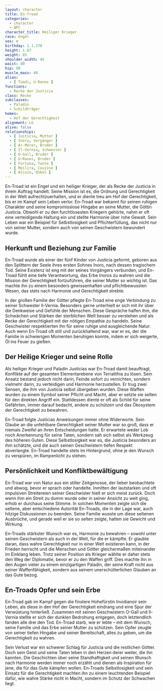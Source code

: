 ```yaml
---
layout: character
title: En-Troad
categories:
  - character
  - NPC
character_title: Heiliger Krieger
race: Engel
sex: m
birthday: 1.1.370
height: 1.87
weight: 85
shoulder_width: 45
waist: 80
hip: 90
muscle_mass: 40
alias:
  - [ Toadi, U-Ranos ]
functions:
  - Recke der Justicia
class: Recke
subclasses:
  - Paladin
  - Schildträger
homes:
  - Hof der Gerechtigkeit
alignment: LG
alive: false
relationships:
  - [ Justicia, Mutter ]
  - [ Inoro, Vorgänger ]
  - [ Ar-Merer, Bruder ]
  - [ Il-Vernia, Schwester ]
  - [ O-Gall, Bruder ]
  - [ U-Ranos, Bruder ]
  - [ Fortuna, Tante ]
  - [ Meilira, Cousine ]
  - [ Alcuin, Onkel ]
---
```


En-Troad ist ein Engel und ein heiliger Krieger, der als Recke der Justicia in ihrem Auftrag handelt. Seine Mission ist
es, die Ordnung und Gerechtigkeit in der Welt aufrechtzuerhalten, und er diente treu am Hof der Gerechtigkeit, bis er im
Kampf sein Leben verlor. En-Troad war bekannt für seinen ruhigen Charakter und seine kompromisslose Hingabe an seine
Mutter, die Göttin Justicia. Obwohl er zu den furchtlosesten Kriegern gehörte, nahm er oft eine verteidigende Haltung
ein und stellte Harmonie über rohe Gewalt. Sein Leben war ein Beispiel für Selbstlosigkeit und Pflichterfüllung, das
nicht nur von seiner Mutter, sondern auch von seinen Geschwistern bewundert wurde.

<!--more-->

## Herkunft und Beziehung zur Familie

En-Troad wurde als einer der fünf Kinder von Justicia geformt, geboren aus den Splittern der Seele ihres ersten Sohnes
Inoro, nach dessen tragischem Tod. Seine Existenz ist eng mit der seines Vorgängers verbunden, und En-Troad fühlt eine
tiefe Verantwortung, das Erbe Inoros zu wahren und die Mission der Gerechtigkeit fortzuführen, die seiner Mutter so
wichtig ist. Das machte ihn zu einem besonders gewissenhaften und pflichtbewussten Wesen, das stets nach Harmonie und
Gerechtigkeit strebte.

In der großen Familie der Götter pflegte En-Troad eine enge Verbindung zu seiner Schwester Il-Vernia. Besonders gerne
unterhielt er sich mit ihr über die Denkweise und Gefühle der Menschen. Diese Gespräche halfen ihm, die Schwächen und
Stärken der sterblichen Welt besser zu verstehen und als Recke der Gerechtigkeit mit der nötigen Empathie zu handeln.
Seine Geschwister respektierten ihn für seine ruhige und ausgleichende Natur. Auch wenn En-Troad oft still und
zurückhaltend war, war er es, der die Familie in schwierigen Momenten beruhigen konnte, indem er sich weigerte, Öl ins
Feuer zu gießen.

## Der Heilige Krieger und seine Rolle

Als heiliger Krieger und Paladin Justicias war En-Troad damit beauftragt, Konflikte auf der gesamten Elementarebene von
Terralithia zu lösen. Sein Ansatz bestand jedoch nicht darin, Feinde sofort zu vernichten, sondern vielmehr darin, zu
verteidigen und Harmonie herzustellen. Er trug zwei Sensen, die ihm von Justicia selbst übergeben wurden. Diese Waffen
wurden zu einem Symbol seiner Pflicht und Macht, aber er setzte sie selten für den direkten Angriff ein. Stattdessen
diente er oft als Schild für seine Gefährten, immer darauf bedacht, andere zu schützen und das Ökosystem der
Gerechtigkeit zu bewahren.

En-Troad folgte Justicias Anweisungen immer ohne Widerworte. Sein Glaube an die unfehlbare Gerechtigkeit seiner Mutter
war so groß, dass er niemals Zweifel an ihren Entscheidungen hatte. Er erwartete weder Lob noch Anerkennung für seine
Taten, sondern sah sich selbst als Werkzeug des höheren Guten. Diese Selbstlosigkeit war es, die Justicia besonders an
ihm schätzte, und die auch seinen Geschwistern tiefen Respekt abverlangte. En-Troad handelte stets im Hintergrund, ohne
je den Wunsch zu verspüren, im Rampenlicht zu stehen.

## Persönlichkeit und Konfliktbewältigung

En-Troad war von Natur aus ein stiller Zeitgenosse, der lieber beobachtete und abwog, bevor er sprach oder handelte.
Inmitten der lautstarken und oft impulsiven Streitereien seiner Geschwister hielt er sich meist zurück. Doch wenn ihm
ein Streit zu dumm wurde oder in seiner Ansicht zu weit ging, erhob er durchaus seine Stimme. In solchen Momenten zeigte
sich die seltene, aber entschiedene Autorität En-Troads, die in der Lage war, auch hitzige Diskussionen zu beenden.
Seine Familie wusste um diese seltenen Ausbrüche, und gerade weil er sie so selten zeigte, hatten sie Gewicht und
Wirkung.

En-Troads stärkster Wunsch war es, Harmonie zu bewahren – sowohl unter seinen Geschwistern als auch in der Welt, für die
er kämpfte. Er glaubte daran, dass wahre Gerechtigkeit nur in einer Welt existieren kann, in der Frieden herrscht und
die Menschen und Götter gleichermaßen miteinander im Einklang leben. Trotz seiner Position als Krieger wählte er daher
stets den Weg der Diplomatie, bevor er zu den Waffen griff. Dies machte ihn in den Augen vieler zu einem einzigartigen
Paladin, der seine Kraft nicht aus seiner Waffenfähigkeit, sondern aus seinem unerschütterlichen Glauben an das Gute
bezog.

## En-Troads Opfer und sein Erbe

En-Troad gab im Kampf gegen die finstere Hohefürstin Invidianoir sein Leben, als diese in den Hof der Gerechtigkeit
eindrang und eine Spur der Verwüstung hinterließ. Zusammen mit seinen Geschwistern O-Gall und Il-Vernia stellte er sich
der dunklen Bedrohung entgegen, doch letztendlich fanden alle drei den Tod. En-Troad starb, wie er lebte – mit dem
Wunsch, seine Familie und das Erbe seiner Mutter zu schützen. Sein Opfer zeugte von seiner tiefen Hingabe und seiner
Bereitschaft, alles zu geben, um die Gerechtigkeit zu wahren.

Sein Verlust war ein schwerer Schlag für Justicia und die restlichen Götter. Doch sein Geist und seine Taten leben in
den Herzen derer weiter, die ihn kannten. Die Geschichten über seine Standhaftigkeit und seinen Wunsch nach Harmonie
werden immer noch erzählt und dienen als Inspiration für jene, die für das Gute kämpfen wollen. En-Troads
Selbstlosigkeit und sein Einsatz für die Gerechtigkeit machten ihn zu einem leuchtenden Beispiel dafür, wie wahre Stärke
nicht in Macht, sondern im Schutz der Schwachen liegt.